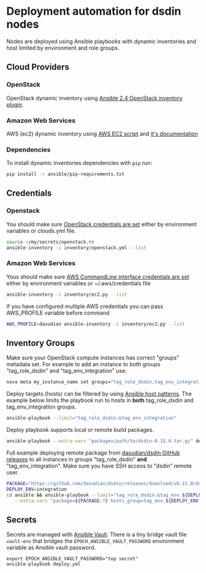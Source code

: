 # Deployment automation for dsdin nodes

Nodes are deployed using Ansible playbooks with dynamic inventories and host limited by environment and role groups.


## Cloud Providers

### OpenStack
OpenStack dynamic inventory using [Ansible 2.4 OpenStack inventory plugin](https://docs.ansible.com/ansible/devel/plugins/inventory/openstack.html).

### Amazon Web Services
AWS (ec2) dynamic inventory using [AWS EC2 script](https://raw.githubusercontent.com/ansible/ansible/v2.5.0b1/contrib/inventory/ec2.py) and [it's documentation](http://docs.ansible.com/ansible/latest/intro_dynamic_inventory.html#example-aws-ec2-external-inventory-script)

### Dependencies
To install dynamic inventories dependencies with `pip` run:
```bash
pip install -r ansible/pip-requirements.txt
```


## Credentials

### Openstack
You should make sure [OpenStack credentials are set](https://docs.openstack.org/python-openstackclient/latest/configuration/index.html#environment-variables)
either by environment variables or clouds.yml file.

```bash
source ~/my/secrets/openstack.rc
ansible-inventory -i inventory/openstack.yml --list
```

### Amazon Web Services
Yous should make sure [AWS CommandLine interface credentials are set](http://docs.ansible.com/ansible/latest/intro_dynamic_inventory.html#example-aws-ec2-external-inventory-script) either by environment variables or ~/.aws/credentials file

```bash
ansible-inventory -i inventory/ec2.py --list
```

If you have configured multiple AWS credentials you can pass AWS_PROFILE variable before command
```bash
AWS_PROFILE=dasudian ansible-inventory -i inventory/ec2.py --list
```


## Inventory Groups

Make sure your OpenStack compute instances has correct "groups" metadata set.
For example to add an instance to both groups "tag_role_dsdin" and "tag_env_integration" use:
```bash
nova meta my_instance_name set groups="tag_role_dsdin,tag_env_integration"
```

Deploy targets (hosts) can be filtered by using [Ansible host patterns](http://docs.ansible.com/ansible/latest/intro_patterns.html).
The example below limits the playbook run to hosts in **both** tag_role_dsdin and tag_env_integration groups.
```bash
ansible-playbook --limit="tag_role_dsdin:&tag_env_integration"
```

Deploy playbook supports local or remote build packages.
```bash
ansible-playbook --extra-vars "package=/path/to/dsdin-0.15.0.tar.gz" deploy.yml
```

Full example deploying remote package from [dasudian/dsdin GitHub releases](https://github.com/dasudian/dsdin/releases)
to all instances in groups "tag_role_dsdin" **and** "tag_env_integration".
Make sure you have SSH access to "dsdin" remote user.

```bash
PACKAGE="https://github.com/dasudian/dsdin/releases/download/v0.15.0/dsdin-0.15.0-ubuntu-x86_64.tar.gz"
DEPLOY_ENV=integration
cd ansible && ansible-playbook --limit="tag_role_dsdin:&tag_env_${DEPLOY_ENV:?}" \
   --extra-vars "package=${PACKAGE:?} hosts_group=tag_env_${DEPLOY_ENV:?} env=${DEPLOY_ENV:?}" deploy.yml
```


## Secrets

Secrets are managed with [Ansible Vault](docs.ansible.com/ansible/2.4/vault.html).
There is a tiny bridge vault file `vault-env` that bridges the `EPOCH_ANSIBLE_VAULT_PASSWORD` environment variable as Ansible vault password.

```
export EPOCH_ANSIBLE_VAULT_PASSWORD="top secret"
ansible-playbook deploy.yml
```
